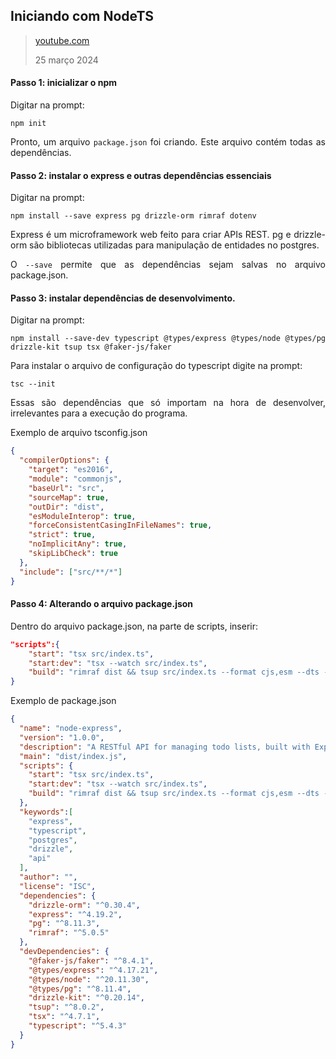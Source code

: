 <div align='justify'>

## Iniciando com NodeTS

>[youtube.com](https://youtu.be/uVB3NkrFIs8)
>
>25 março 2024

#### Passo 1: inicializar o npm

Digitar na prompt:
```
npm init
```

Pronto, um arquivo `package.json` foi criando. Este arquivo contém todas as dependências.

#### Passo 2: instalar o express e outras dependências essenciais 

Digitar na prompt:
```
npm install --save express pg drizzle-orm rimraf dotenv
```

Express é um microframework web feito para criar APIs REST. pg e drizzle-orm são bibliotecas utilizadas para manipulação de entidades no postgres.

O `--save` permite que as dependências sejam salvas no arquivo package.json.



#### Passo 3: instalar dependências de desenvolvimento.

Digitar na prompt:
```
npm install --save-dev typescript @types/express @types/node @types/pg drizzle-kit tsup tsx @faker-js/faker
```

Para instalar o arquivo de configuração do typescript digite na prompt:

```
tsc --init
``` 
Essas são dependências que só importam na hora de desenvolver, irrelevantes para a execução do programa.

Exemplo de arquivo tsconfig.json

```json
{
  "compilerOptions": {
    "target": "es2016",                                 
    "module": "commonjs",                               
    "baseUrl": "src",                                 
    "sourceMap": true,                              
    "outDir": "dist",                                  
    "esModuleInterop": true,                            
    "forceConsistentCasingInFileNames": true,        
    "strict": true,                                  
    "noImplicitAny": true,                           
    "skipLibCheck": true                                
  },
  "include": ["src/**/*"]
}
```

#### Passo 4: Alterando o arquivo package.json

Dentro do arquivo package.json, na parte de scripts, inserir:

```json
"scripts":{
    "start": "tsx src/index.ts",
    "start:dev": "tsx --watch src/index.ts",
    "build": "rimraf dist && tsup src/index.ts --format cjs,esm --dts --minify"
}
```

Exemplo de package.json
```json
{
  "name": "node-express",
  "version": "1.0.0",
  "description": "A RESTful API for managing todo lists, built with Express, TypeScript and PostgreSQL",
  "main": "dist/index.js",
  "scripts": {
    "start": "tsx src/index.ts",
    "start:dev": "tsx --watch src/index.ts",
    "build": "rimraf dist && tsup src/index.ts --format cjs,esm --dts --minify"
  },
  "keywords":[
    "express",
    "typescript",
    "postgres",
    "drizzle",
    "api"
  ],
  "author": "",
  "license": "ISC",
  "dependencies": {
    "drizzle-orm": "^0.30.4",
    "express": "^4.19.2",
    "pg": "^8.11.3",
    "rimraf": "^5.0.5"
  },
  "devDependencies": {
    "@faker-js/faker": "^8.4.1",
    "@types/express": "^4.17.21",
    "@types/node": "^20.11.30",
    "@types/pg": "^8.11.4",
    "drizzle-kit": "^0.20.14",
    "tsup": "^8.0.2",
    "tsx": "^4.7.1",
    "typescript": "^5.4.3"
  }
}
```

</div>
